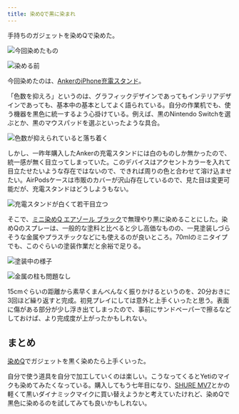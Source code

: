 ```yaml
---
title: 染めQで黒に染まれ
---
```

手持ちのガジェットを染めQで染めた。

![](https://lh5.googleusercontent.com/aPSNyaLIV_L8Uyu-1MEkyK7jEzTI3seeRd9aJpSslkjA9VSnzlpmpFjxa5_LlGcqBvsEMU0HS3YEhDw1vqyfn238D0jHBbnr6ZCrk2_EVkUXiJ7e7OQ8A0hXrenwbj-02wGm8zIhI3ZfJUw4mjeWhA "今回染めたもの")

![](https://lh4.googleusercontent.com/Sez8yu8bd15ne6-BHXg_i5IkvGaiFh7pSicpFUlDt7sVp3zEtxsQVAF6rW6k1oIcBVQ2hZdcZqE8_pdCiD8sSD9CSSUdjNw5vuC8pcr6XHD8SVX33fcazVmQk30F0D2F-9faxW4ZPDLrrzoRNAbX_w "染める前")

今回染めたのは、[AnkerのiPhone充電スタンド](https://r7kamura.com/articles/2021-09-06-anker-iphone-stand)。

「色数を抑えろ」というのは、グラフィックデザインであってもインテリアデザインであっても、基本中の基本としてよく語られている。自分の作業机でも、使う機器を黒色に統一するよう心掛けている。例えば、黒のNintendo Switchを選ぶとか、黒のマウスパッドを選ぶといったような具合。

![](https://lh6.googleusercontent.com/swJ9X57Gz2LG9TOnhgWhV5sajAlu6J5SA5BOwzNa33BAHSAVCaG16cvbnA9BDeI9c1ePtHr3y2nKEfP_pyplTS87qqFRsa-znjQ88FmUUZ18L8C7tx3TWM7eMO4Mw6rAzX-sOTlWE8b-Z50xzoC3zQ "色数が抑えられていると落ち着く")

しかし、一昨年購入したAnkerの充電スタンドには白のものしか無かったので、統一感が無く目立ってしまっていた。このデバイスはアクセントカラーを入れて目立たせたいような存在ではないので、できれば周りの色と合わせて溶け込ませたい。AirPodsケースは市販のカバーが沢山存在しているので、見た目は変更可能だが、充電スタンドはどうしようもない。

![](https://lh4.googleusercontent.com/HA-_QnFzf7Ea9TBC8ojugFdLq42m14cGVSDfR1754ToBhyq0puzhbpPJ7jIZbUgtCyc9xyNs7KbKFJPoSZuKYr-4K02lQ4fy2ZLb_HsRC737iMazx7U0GFzuxPOD7yQvuXUxwGs8_RdQPBjBrgVrAA "充電スタンドが白くて若干目立つ")

そこで、[ミニ染めQ エアゾール ブラック](https://www.amazon.co.jp/dp/B003QMFUKO)で無理やり黒に染めることにした。染めQのスプレーは、一般的な塗料と比べると少し高価なものの、一見塗装しづらそうな金属やプラスチックなどにも使えるのが良いところ。70mlのミニタイプでも、このぐらいの塗装作業だと余裕で足りる。

![](https://lh4.googleusercontent.com/YSph4sts_D9pW9uC_LCJZrH_wt_fQiatpulD9G6sOZRnskca1aqwyptrL4Q0vOigwWkNd09ZQsJEloVsxvVA2KB3NfNSZaoxqDpaY8orrmFfgY-Jy2A42K0awN6RT4bow-PyCAMccDMnZYHK2xAg6g "塗装中の様子")

![](https://lh5.googleusercontent.com/v_5my2HGM3ME_I7W_Ff7_LwF1n8ql87Qwr1yd-dcTHOyBHh_Y3wF6mdIqtiWuCjWfEioCkNZZHr6YSrj4OkyXXO84HFHypmFIMqrvfOFG9wq6sQxuwsNoFLUxwftZM0kVRBwrDtNuNBthP7E0qtP1A "金属の柱も問題なし")

15cmぐらいの距離から素早くまんべんなく振りかけるというのを、20分おきに3回ほど繰り返すと完成。初見プレイにしては意外と上手くいったと思う。表面に傷がある部分が少し浮き出てしまったので、事前にサンドペーパーで擦るなどしておけば、より完成度が上がったかもしれない。

まとめ
---

[染めQ](https://www.amazon.co.jp/dp/B003QMFUKO)でガジェットを黒く染めたら上手くいった。

自分で使う道具を自分で加工していくのは楽しい。こうなってくるとYetiのマイクも染めてみたくなっている。購入してもう七年目になり、[SHURE MV7](https://www.amazon.co.jp/dp/B08KY7G1GV)とかの軽くて黒いダイナミックマイクに買い替えようかと考えていたけれど、染めQで黒色に染めるのを試してみても良いかもしれない。

